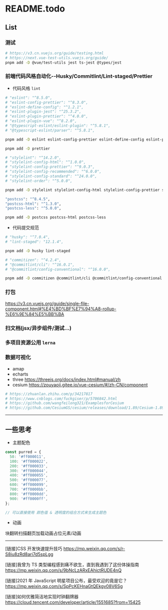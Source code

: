 # README.todo

## List

### 测试

```sh
# https://v3.cn.vuejs.org/guide/testing.html
# https://next.vue-test-utils.vuejs.org/guide/
pnpm add -D @vue/test-utils jest ts-jest @types/jest
```

### 前端代码风格自动化--Husky/Commitlint/Lint-staged/Prettier

- 代码风格 `lint`

```sh
# "eslint": "^8.5.0",
# "eslint-config-prettier": "^8.3.0",
# "eslint-define-config": "^1.2.1",
# "eslint-plugin-jest": "^25.3.2",
# "eslint-plugin-prettier": "^4.0.0",
# "eslint-plugin-vue": "^8.2.0",
# "@typescript-eslint/eslint-plugin": "^5.8.1",
# "@typescript-eslint/parser": "^5.8.1",

pnpm add -D eslint eslint-config-prettier eslint-define-config eslint-plugin-jest eslint-plugin-prettier eslint-plugin-vue @typescript-eslint/eslint-plugin @typescript-eslint/parser

pnpm add -D prettier

# "stylelint": "^14.2.0",
# "stylelint-config-html": "^1.0.0",
# "stylelint-config-prettier": "^9.0.3",
# "stylelint-config-recommended": "^6.0.0",
# "stylelint-config-standard": "^24.0.0",
# "stylelint-order": "^5.0.0",

pnpm add -D stylelint stylelint-config-html stylelint-config-prettier stylelint-config-recommended stylelint-config-standard stylelint-order

"postcss": "^8.4.5",
"postcss-html": "^1.3.0",
"postcss-less": "^5.0.0",

pnpm add -D postcss postcss-html postcss-less
```

- 代码提交规范

```sh
# "husky": "^7.0.4",
# "lint-staged": "12.1.4",

pnpm add -D husky lint-staged

# "commitizen": "^4.2.4",
# "@commitlint/cli": "^16.0.1",
# "@commitlint/config-conventional": "^16.0.0",

pnpm add -D commitizen @commitlint/cli @commitlint/config-conventional
```

### 打包

https://v3.cn.vuejs.org/guide/single-file-component.html#%E4%BD%BF%E7%94%A8-rollup-%E6%9E%84%E5%BB%BA

### 扫文档(jsx/异步组件/测试...)

### 多项目资源公用 `lerna`

### 数据可视化

- amap
- echarts
- three https://threejs.org/docs/index.html#manual/zh
- cesium https://zouyaoji.gitee.io/vue-cesium/#/zh-CN/component

```sh
# https://zhuanlan.zhihu.com/p/34217817
# https://www.cnblogs.com/fuckgiser/p/5706842.html
# https://github.com/wangfeilong321/ExamplesforCesium
# https://github.com/CesiumGS/cesium/releases/download/1.89/Cesium-1.89.zip
```

---

## 一些思考

- 主题配色

```js
const purred = {
  50: '#ff000011',
  100: '#ff000022',
  200: '#ff000033',
  300: '#ff000044',
  400: '#ff000055',
  500: '#ff000077',
  600: '#ff000099',
  700: '#ff0000bb',
  800: '#ff0000dd',
  900: '#ff0000ff',
};

// 可以直接使用 颜色值 & 透明度的组合方式来生成主题色
```

- 动画

块翻转扫描翻页加载动画占位元素/动画

---

[链接]CSS 开发快速提升技巧 https://mp.weixin.qq.com/s/r-S8iu8zRd8ari7d5spLgg

[链接]我曾为 TS 类型编程感到痛不欲生，直到我遇到了这份体操指南 https://mp.weixin.qq.com/s/9bNcLzARxEAhictRUDE4nQ

[链接]2021 年 JavaScript 明星项目公布，最受欢迎的竟是它？ https://mp.weixin.qq.com/s/SpPcKEHnaGtQEkgv08V6Sg

[链接]如何优雅简洁地实现时钟翻牌器 https://cloud.tencent.com/developer/article/1551685?from=15425
